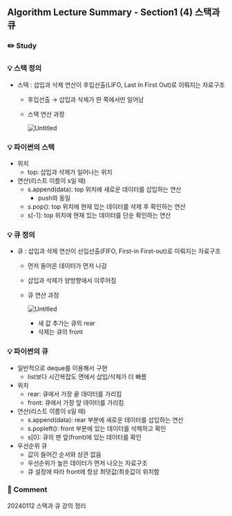 ## Algorithm Lecture Summary - Section1 (4) 스택과 큐

### ✏️ Study

### 💡 스택 정의

- 스택 : 삽입과 삭제 연산이 후입선출(LIFO, Last In First Out)로 이뤄지는 자료구조
    - 후입선출 → 삽입과 삭제가 한 쪽에서만 일어남
    - 스택 연산 과정
        
        ![Untitled](https://prod-files-secure.s3.us-west-2.amazonaws.com/02496b9c-c710-488c-bc29-c687bcaa8043/8b20bdd0-d2b1-40a6-81cf-2c2403278590/Untitled.png)
        

### 💡 파이썬의 스택

- 위치
    - top: 삽입과 삭제가 일어나는 위치
- 연산(리스트 이름이 s일 때)
    - s.append(data): top 위치에 새로운 데이터를 삽입하는 연산
        - push와 동일
    - s.pop(): top 위치에 현재 있는 데이터를 삭제 후 확인하는 연산
    - s[-1]: top 위치에 현재 있는 데이터를 단순 확인하는 연산

### 💡 큐 정의

- 큐 : 삽입과 삭제 연산이 선입선출(FIFO, First-in First-out)로 이뤄지는 자료구조
    - 먼저 들어온 데이터가 먼저 나감
    - 삽입과 삭제가 양방향에서 이루어짐
    - 큐 연산 과정
        
        ![Untitled](https://prod-files-secure.s3.us-west-2.amazonaws.com/02496b9c-c710-488c-bc29-c687bcaa8043/d55ab2ef-b3c8-4f4e-b9f6-df716407bcef/Untitled.png)
        
        - 새 값 추가는 큐의 rear
        - 삭제는 큐의 front

### 💡 파이썬의 큐

- 일반적으로 deque를 이용해서 구현
    - list보다 시간복잡도 면에서 삽입/삭제가 더 빠름
- 위치
    - rear: 큐에서 가장 끝 데이터를 가리킴
    - front: 큐에서 가장 앞 데이터를 가리킴
- 연산(리스트 이름이 s일 때)
    - s.append(data): rear 부분에 새로운 데이터를 삽입하는 연산
    - s.popleft(): front 부분에 있는 데이터를 삭제하고 확인
    - s[0]: 큐의 맨 앞(front)에 있는 데이터를 확인
- 우선순위 큐
    - 값이 들어간 순서와 상관 없음
    - 우선순위가 높은 데이터가 먼저 나오는 자료구조
    - 큐 설정에 따라 front에 항상 최댓값/최솟값이 위치함

### 💬 Comment

20240112 스택과 큐 강의 정리